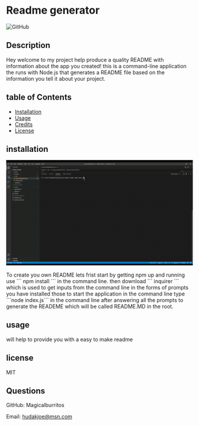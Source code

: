 # Readme generator

![GitHub](https://img.shields.io/github/license/Magicalburritos/week9-readme)

## Description

Hey welcome to my project help produce a quality README with information about the app you created!
this is a command-line application the runs with Node.js that generates a README file based on the information you tell it about your project.

## table of Contents

- [Installation](#installation)
- [Usage](#usage)
- [Credits](#credits)
- [License](#license)

## installation

![Gif demo of README-generator](readme-demo.gif)

To create you own README lets frist start by getting npm up and running use
\`\`\`
npm install
\`\`\`
in the command line.
then download
\`\`\`
inquirer
\`\`\`
which is used to get inputs from the command line in the forms of prompts
you have installed those to start the application
in the command line type \`\`\`node index.js\`\`\` in the command line
after answering all the prompts to generate the READEME which will be called README.MD in the root.

## usage

will help to provide you with a easy to make readme

## license

MIT

## Questions

GitHub: Magicalburritos

Email: hudakjoe@msn.com
